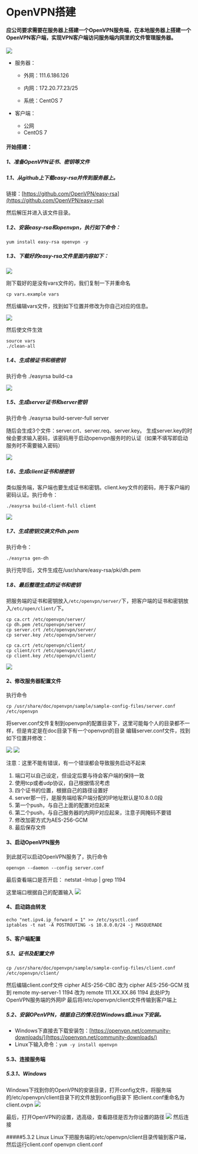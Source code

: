 # OpenVPN搭建

#### 应公司要求需要在服务器上搭建一个OpenVPN服务端，在本地服务器上搭建一个OpenVPN客户端，实现VPN客户端访问服务端内网里的文件管理服务器。
![](1.png)



- 服务器：
	- 外网：111.6.186.126

	- 内网：172.20.77.23/25

	- 系统：CentOS 7

- 客户端：
	- 公网
	- CentOS 7

#### 开始搭建：

##### 1、准备OpenVPN证书、密钥等文件



##### 1.1、从github上下载easy-rsa并传到服务器上。

链接：[https://github.com/OpenVPN/easy-rsa](https://github.com/OpenVPN/easy-rsa)

然后解压并进入该文件目录。
##### 1.2、安装easy-rsa和openvpn，执行如下命令：

	yum install easy-rsa openvpn -y
##### 1.3、下载好的easy-rsa文件里面内容如下：

![](2.png)

刚下载好的是没有vars文件的，我们复制一下并重命名

	cp vars.example vars

然后编辑vars文件，找到如下位置并修改为你自己对应的信息。

![](3.png)

然后使文件生效

	source vars
	./clean-all


##### 1.4、生成根证书和根密钥
执行命令
	./easyrsa build-ca

![](4.png)

##### 1.5、生成server证书和server密钥
执行命令
	./easyrsa build-server-full server

随后会生成3个文件：server.crt、server.req、server.key。
生成server.key的时候会要求输入密码，该密码用于启动openvpn服务时的认证（如果不填写即启动服务时不需要输入密码）

![](5.png)

##### 1.6、生成client证书和根密钥
类似服务端，客户端也要生成证书和密钥。client.key文件的密码，用于客户端的密码认证。执行命令：

	./easyrsa build-client-full client

![](6.png)

##### 1.7、生成密钥交换文件dh.pem
执行命令：

	./easyrsa gen-dh

执行完毕后，文件生成在/usr/share/easy-rsa/pki/dh.pem

##### 1.8、最后整理生成的证书和密钥

把服务端的证书和密钥放入`/etc/openvpn/server/`下，把客户端的证书和密钥放入`/etc/open/client/`下。

	cp ca.crt /etc/openvpn/server/
	cp dh.pem /etc/openvpn/server/
	cp server.crt /etc/openvpn/server/
	cp server.key /etc/openvpn/server/

	cp ca.crt /etc/openvpn/client/
	cp client/crt /etc/openvpn/client/
	cp client.key /etc/openvpn/client/

![](7.png)

#### 2、修改服务器配置文件
执行命令

	cp /usr/share/doc/openvpn/sample/sample-config-files/server.conf /etc/openvpn

将server.conf文件复制到openvpn的配置目录下，这里可能每个人的目录都不一样，但是肯定是在doc目录下有一个openvpn的目录
编辑server.conf文件，找到如下位置并修改：

![](9.png)
![](8.png)

注意：这里不能有错误，有一个错误都会导致服务启动不起来

1. 端口可以自己设定，但设定后要与待会客户端的保持一致
2. 使用tcp或者udp协议，自己根据情况考虑
3. 四个证书的位置，根据自己的路径设置好
4. server那一行，是服务端给客户端分配的IP地址默认是10.8.0.0段
5. 第一个push，与自己上面的配置对应起来
6. 第二个push，与自己服务器的内网IP对应起来，注意子网掩码不要错
7. 修改加密方式为AES-256-GCM
8. 最后保存文件

#### 3、启动OpenVPN服务
到此就可以启动OpenVPN服务了，执行命令

	openvpn --daemon --config server.conf

最后查看端口是否开启：
	netstat -lntup | grep 1194

这里端口根据自己的配置输入
![](10.png)

#### 4、启动路由转发
	echo "net.ipv4.ip_forward = 1" >> /etc/sysctl.conf
	iptables -t nat -A POSTROUTING -s 10.8.0.0/24 -j MASQUERADE

#### 5、客户端配置
##### 5.1、证书及配置文件
	cp /usr/share/doc/openvpn/sample/sample-config-files/client.conf /etc/openvpn/client/
然后编辑client.conf文件
	cipher AES-256-CBC
改为
	cipher AES-256-GCM
找到
	remote my-server-1 1194
改为
	remote 111.XX.XX.86 1194
此处IP为OpenVPN服务端的外网IP
最后将/etc/openvpn/client文件传输到客户端上
	
##### 5.2、安装OPenVPN，根据自己的情况在Windows或Linux下安装。
- Windows下直接去下载安装包：[https://openvpn.net/community-downloads/](https://openvpn.net/community-downloads/)
- Linux下输入命令：`yum -y install openvpn`


#### 5.3、连接服务端

##### 5.3.1、Windows
Windows下找到你的OpenVPN的安装目录，打开config文件，将服务端的/etc/openvpn/client目录下的文件放到config目录下
把client.conf重命名为client.ovpn
![](11.png)

最后，打开OpenVPN的设置，选高级，查看路径是否为你设置的路径
![](12.png)
然后连接

#####5.3.2 Linux
Linux下把服务端的/etc/openvpn/client目录传输到客户端，然后运行client.conf
	openvpn client.conf
